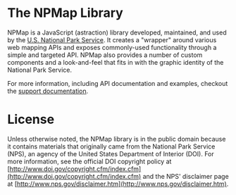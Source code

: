 # The NPMap Library

NPMap is a JavaScript (astraction) library developed, maintained, and used by the [U.S. National Park Service](http://www.nps.gov). It creates a "wrapper" around various web mapping APIs and exposes commonly-used functionality through a simple and targeted API. NPMap also provides a number of custom components and a look-and-feel that fits in with the graphic identity of the National Park Service.

For more information, including API documentation and examples, checkout the [support documentation](http://www.nps.gov/npmap/support/).

# License

Unless otherwise noted, the NPMap library is in the public domain because it contains materials that originally came from the National Park Service (NPS), an agency of the United States Department of Interior (DOI). For more information, see the official DOI copyright policy at [http://www.doi.gov/copyright.cfm/index.cfm](http://www.doi.gov/copyright.cfm/index.cfm) and the NPS' disclaimer page at [http://www.nps.gov/disclaimer.htm](http://www.nps.gov/disclaimer.htm).